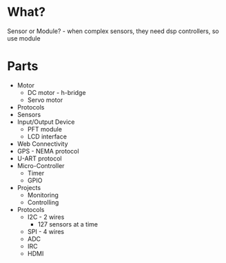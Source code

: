 # What?

Sensor or Module? - when complex sensors, they need dsp controllers, so use module

# Parts

* Motor
  * DC motor - h-bridge
  * Servo motor
* Protocols
* Sensors
* Input/Output Device
  * PFT module
  * LCD interface
* Web Connectivity
* GPS - NEMA protocol
* U-ART protocol
* Micro-Controller
  * Timer
  * GPIO
* Projects
  * Monitoring
  * Controlling
* Protocols
  * I2C - 2 wires
    * 127 sensors at a time
  * SPI - 4 wires
  * ADC
  * IRC
  * HDMI





